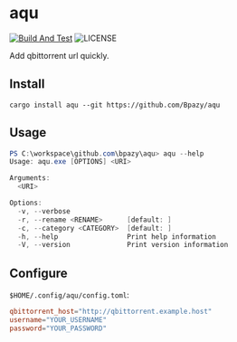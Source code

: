 # aqu
[![Build And Test](https://github.com/Bpazy/aqu/actions/workflows/build-and-test.yml/badge.svg)](https://github.com/Bpazy/aqu/actions/workflows/build-and-test.yml)
![LICENSE](https://img.shields.io/github/license/Bpazy/aqu)

Add qbittorrent url quickly.

## Install
```
cargo install aqu --git https://github.com/Bpazy/aqu 
```

## Usage
```ps1
PS C:\workspace\github.com\bpazy\aqu> aqu --help
Usage: aqu.exe [OPTIONS] <URI>

Arguments:
  <URI>

Options:
  -v, --verbose
  -r, --rename <RENAME>      [default: ]
  -c, --category <CATEGORY>  [default: ]
  -h, --help                 Print help information
  -V, --version              Print version information

```

## Configure
`$HOME/.config/aqu/config.toml`:
```toml
qbittorrent_host="http://qbittorrent.example.host"
username="YOUR_USERNAME"
password="YOUR_PASSWORD"
```

